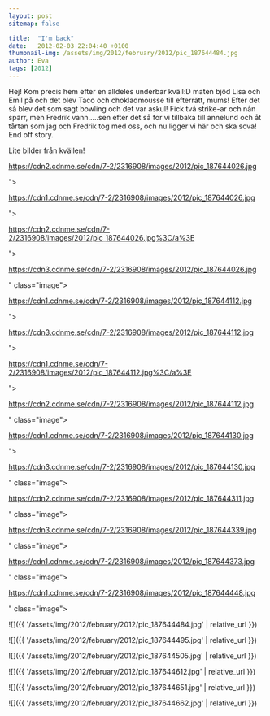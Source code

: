 ```yaml
---
layout: post
sitemap: false

title:  "I'm back"
date:   2012-02-03 22:04:40 +0100
thumbnail-img: /assets/img/2012/february/2012/pic_187644484.jpg
author: Eva
tags: [2012]
---
```


Hej! Kom precis hem efter en alldeles underbar kväll:D maten bjöd Lisa och Emil på och det blev Taco och chokladmousse till efterrätt, mums! Efter det så blev det som sagt bowling och det var askul! Fick två strike-ar och nån spärr, men Fredrik vann.....sen efter det så for vi tillbaka till annelund och åt tårtan som jag och Fredrik tog med oss, och nu ligger vi här och ska sova! End off story.

Lite bilder från kvällen! 

https://cdn2.cdnme.se/cdn/7-2/2316908/images/2012/pic_187644026.jpg

">

https://cdn1.cdnme.se/cdn/7-2/2316908/images/2012/pic_187644026.jpg

">

https://cdn2.cdnme.se/cdn/7-2/2316908/images/2012/pic_187644026.jpg%3C/a%3E

">

https://cdn3.cdnme.se/cdn/7-2/2316908/images/2012/pic_187644026.jpg

" class="image">

https://cdn1.cdnme.se/cdn/7-2/2316908/images/2012/pic_187644112.jpg

">

https://cdn3.cdnme.se/cdn/7-2/2316908/images/2012/pic_187644112.jpg

">

https://cdn1.cdnme.se/cdn/7-2/2316908/images/2012/pic_187644112.jpg%3C/a%3E

">

https://cdn2.cdnme.se/cdn/7-2/2316908/images/2012/pic_187644112.jpg

" class="image">

https://cdn1.cdnme.se/cdn/7-2/2316908/images/2012/pic_187644130.jpg

">

https://cdn3.cdnme.se/cdn/7-2/2316908/images/2012/pic_187644130.jpg

" class="image">

https://cdn2.cdnme.se/cdn/7-2/2316908/images/2012/pic_187644311.jpg

" class="image">

https://cdn3.cdnme.se/cdn/7-2/2316908/images/2012/pic_187644339.jpg

" class="image">

https://cdn1.cdnme.se/cdn/7-2/2316908/images/2012/pic_187644373.jpg

" class="image">

https://cdn1.cdnme.se/cdn/7-2/2316908/images/2012/pic_187644448.jpg

" class="image">

![]({{ '/assets/img/2012/february/2012/pic_187644484.jpg'  | relative_url }})

![]({{ '/assets/img/2012/february/2012/pic_187644495.jpg'  | relative_url }})

![]({{ '/assets/img/2012/february/2012/pic_187644505.jpg'  | relative_url }})

![]({{ '/assets/img/2012/february/2012/pic_187644612.jpg'  | relative_url }})

![]({{ '/assets/img/2012/february/2012/pic_187644651.jpg'  | relative_url }})

![]({{ '/assets/img/2012/february/2012/pic_187644662.jpg'  | relative_url }})

